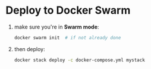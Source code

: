 # Deploy to Docker Swarm

1. make sure you're in **Swarm mode**:

    ```bash
    docker swarm init  # if not already done
    ```

2. then deploy:

    ```bash
    docker stack deploy -c docker-compose.yml mystack
    ```
